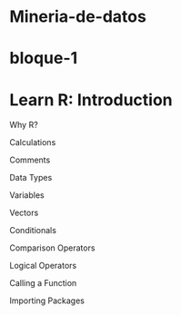 # Mineria-de-datos
# bloque-1

# Learn R: Introduction
Why R?

Calculations

Comments

Data Types

Variables

Vectors

Conditionals

Comparison Operators

Logical Operators

Calling a Function

Importing Packages
